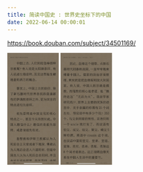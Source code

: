 ```yaml
---
title: 简读中国史 : 世界史坐标下的中国
date: 2022-06-14 00:00:01
---
```


https://book.douban.com/subject/34501169/

<img src="简读中国史/2022-06-14 19.45.50.png" alt="1" style="zoom: 25%;" />

<img src="简读中国史/2022-06-14 19.48.50.png" alt="1" style="zoom: 25%;" />